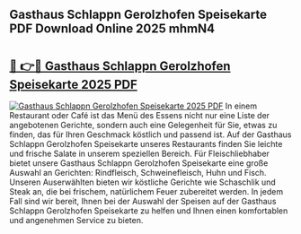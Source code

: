 ## Gasthaus Schlappn Gerolzhofen Speisekarte PDF Download Online 2025 mhmN4

# <h2><a href="http://gccw6x.nevu.top/?p=Gasthaus+Schlappn+Gerolzhofen+Speisekarte">🔗 👉🔴 Gasthaus Schlappn Gerolzhofen Speisekarte 2025 PDF</a></h2>

[![Gasthaus Schlappn Gerolzhofen Speisekarte 2025 PDF](https://i.imgur.com/dBaPXMq.png)](http://gccw6x.nevu.top/?p=Gasthaus+Schlappn+Gerolzhofen+Speisekarte)
In einem Restaurant oder Café ist das Menü des Essens nicht nur eine Liste der angebotenen Gerichte, sondern auch eine Gelegenheit für Sie, etwas zu finden, das für Ihren Geschmack köstlich und passend ist. Auf der Gasthaus Schlappn Gerolzhofen Speisekarte unseres Restaurants finden Sie leichte und frische Salate in unserem speziellen Bereich. Für Fleischliebhaber bietet unsere Gasthaus Schlappn Gerolzhofen Speisekarte eine große Auswahl an Gerichten: Rindfleisch, Schweinefleisch, Huhn und Fisch. Unseren Auserwählten bieten wir köstliche Gerichte wie Schaschlik und Steak an, die bei frischem, natürlichem Feuer zubereitet werden. In jedem Fall sind wir bereit, Ihnen bei der Auswahl der Speisen auf der Gasthaus Schlappn Gerolzhofen Speisekarte zu helfen und Ihnen einen komfortablen und angenehmen Service zu bieten.

